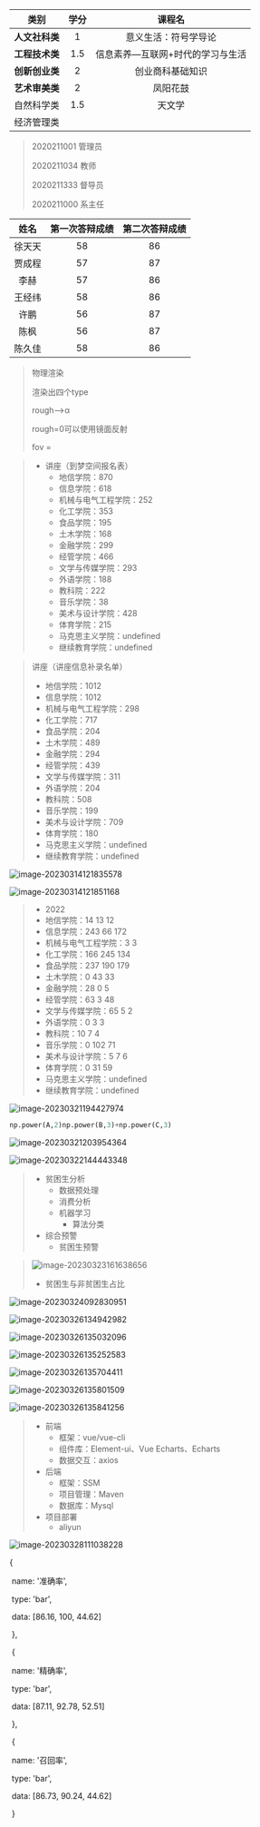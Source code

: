 |      类别      | 学分 |              课程名              |
| :------------: | :--: | :------------------------------: |
| **人文社科类** |  1   |       意义生活：符号学导论       |
| **工程技术类** | 1.5  | 信息素养—互联网+时代的学习与生活 |
| **创新创业类** |  2   |         创业商科基础知识         |
| **艺术审美类** |  2   |             凤阳花鼓             |
|   自然科学类   | 1.5  |              天文学              |
|   经济管理类   |      |                                  |

> 2020211001 管理员
>
> 2020211034 教师
>
> 2020211333 督导员
>
> 2020211000 系主任

> 

|  姓名  | 第一次答辩成绩 | 第二次答辩成绩 |
| :----: | :------------: | :------------: |
| 徐天天 |       58       |       86       |
| 贾成程 |       57       |       87       |
|  李赫  |       57       |       86       |
| 王经纬 |       58       |       86       |
|  许鹏  |       56       |       87       |
|  陈枫  |       56       |       87       |
| 陈久佳 |       58       |       86       |

>物理渲染
>
>渲染出四个type
>
>rough-->α
>
>rough=0可以使用镜面反射
>
>fov = 

> - 讲座（到梦空间报名表）
>   - 地信学院：870
>   - 信息学院：618
>   - 机械与电气工程学院：252
>   - 化工学院：353
>   - 食品学院：195
>   - 土木学院：168
>   - 金融学院：299
>   - 经管学院：466
>   - 文学与传媒学院：293
>   - 外语学院：188
>   - 教科院：222
>   - 音乐学院：38
>   - 美术与设计学院：428
>   - 体育学院：215
>   - 马克思主义学院：undefined
>   - 继续教育学院：undefined

> 讲座（讲座信息补录名单）
>
> - 地信学院：1012
> - 信息学院：1012
> - 机械与电气工程学院：298
> - 化工学院：717
> - 食品学院：204
> - 土木学院：489
> - 金融学院：294
> - 经管学院：439
> - 文学与传媒学院：311
> - 外语学院：204
> - 教科院：508
> - 音乐学院：199
> - 美术与设计学院：709
> - 体育学院：180
> - 马克思主义学院：undefined
> - 继续教育学院：undefined

![image-20230314121835578](C:\Users\Administrator\AppData\Roaming\Typora\typora-user-images\image-20230314121835578.png)



![image-20230314121851168](C:\Users\Administrator\AppData\Roaming\Typora\typora-user-images\image-20230314121851168.png)





>- 2022
>- 地信学院：14 13 12
>- 信息学院：243 66 172
>- 机械与电气工程学院：3 3
>- 化工学院：166 245 134
>- 食品学院：237 190 179
>- 土木学院：0 43 33
>- 金融学院：28 0 5
>- 经管学院：63 3 48
>- 文学与传媒学院：65 5 2
>- 外语学院：0 3 3
>- 教科院：10 7 4
>- 音乐学院：0 102 71
>- 美术与设计学院：5 7 6
>- 体育学院：0 31 59
>- 马克思主义学院：undefined
>- 继续教育学院：undefined

![image-20230321194427974](C:\Users\Administrator\AppData\Roaming\Typora\typora-user-images\image-20230321194427974.png)

```python
np.power(A,2)np.power(B,3)+np.power(C,3)
```

![image-20230321203954364](C:\Users\Administrator\AppData\Roaming\Typora\typora-user-images\image-20230321203954364.png)

![image-20230322144443348](C:\Users\Administrator\AppData\Roaming\Typora\typora-user-images\image-20230322144443348.png)

> - 贫困生分析
>   - 数据预处理
>   - 消费分析
>   - 机器学习
>     - 算法分类
> - 综合预警
>   - 贫困生预警

> ![image-20230323161638656](C:\Users\Administrator\AppData\Roaming\Typora\typora-user-images\image-20230323161638656.png)
>
> - 贫困生与非贫困生占比

![image-20230324092830951](C:\Users\Administrator\AppData\Roaming\Typora\typora-user-images\image-20230324092830951.png)

![image-20230326134942982](C:\Users\Administrator\AppData\Roaming\Typora\typora-user-images\image-20230326134942982.png)

![image-20230326135032096](C:\Users\Administrator\AppData\Roaming\Typora\typora-user-images\image-20230326135032096.png)

![image-20230326135252583](C:\Users\Administrator\AppData\Roaming\Typora\typora-user-images\image-20230326135252583.png)

![image-20230326135704411](C:\Users\Administrator\AppData\Roaming\Typora\typora-user-images\image-20230326135704411.png)

![image-20230326135801509](C:\Users\Administrator\AppData\Roaming\Typora\typora-user-images\image-20230326135801509.png)

![image-20230326135841256](C:\Users\Administrator\AppData\Roaming\Typora\typora-user-images\image-20230326135841256.png)

> - 前端
>   - 框架：vue/vue-cli
>   - 组件库：Element-ui、Vue Echarts、Echarts
>   - 数据交互：axios
> - 后端
>   - 框架：SSM
>   - 项目管理：Maven
>   - 数据库：Mysql
> - 项目部署
>   - aliyun

![image-20230328111038228](C:\Users\Administrator\AppData\Roaming\Typora\typora-user-images\image-20230328111038228.png)

{

​              name: '准确率',

​              type: 'bar',

​              data: [86.16, 100, 44.62]

​            },

​            {

​              name: '精确率',

​              type: 'bar',

​              data: [87.11, 92.78, 52.51]

​            },

​            {

​              name: '召回率',

​              type: 'bar',

​              data: [86.73, 90.24, 44.62]

​            }

